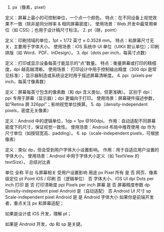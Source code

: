 1. px（像素，pixel）

定义：屏幕上最小的可控制单位，一个点一个颜色。
特点：在不同设备上视觉效果不一致（除非是同分辨率 & 相同屏幕密度）。
使用场景：Web 开发中最常用单位（如 CSS）；也用于设计稿尺寸标注。
2. pt（磅，point）

定义：印刷领域的单位，1pt = 1/72 英寸 ≈ 0.3528 mm。
特点：和屏幕尺寸无关，主要用于字体大小。
使用场景：iOS 系统中 UI 单位（UIKit 默认单位）；印刷排版（如 Word、PDF、InDesign）。
3. dpi（dots per inch，每英寸点数）

定义：打印或显示设备每英寸能显示的“点”数量。
特点：衡量屏幕或打印的精细度，dpi 越高越清晰。
使用场景：
打印设计中用于控制输出精度（300 dpi 是常见标准）；
显示器制造或系统设定时用于描述屏幕清晰度。
4. ppi（pixels per inch，每英寸像素数）

定义：屏幕每英寸包含的像素数（和 dpi 含义类似，但更准确）。
区别于 dpi：ppi 专用于屏幕（显示器）；dpi 更偏向于打印。
使用场景：屏幕硬件描述参数，如“Retina 屏 326ppi”；影响视觉单位换算。
5. dp（density-independent pixels，密度无关像素）

定义：Android 中的逻辑单位，1dp = 1px @160dpi。
作用：自动适配不同屏幕密度下的尺寸，保证视觉一致性。
使用场景：Android 布局中推荐使用 dp 作为尺寸单位（如按钮宽高、padding）。
6. sp（scale-independent pixels，可缩放像素）

定义：类似 dp，但会受到用户字体大小设置影响。
作用：用于自适应用户设置的字体大小。
使用场景：Android 中用于字体大小定义（如 TextView 的 textSize）。
总结对比表

单位	全称	平台	与屏幕相关	受用户设置影响	用途
px	Pixel	所有	是	否	网页、像素级定位
pt	Point	iOS / 印刷	否（逻辑单位）	否	字体大小、iOS UI
dpi	Dots per inch	打印	是	否	打印清晰度
ppi	Pixels per inch	屏幕	是	否	屏幕精度参数
dp	Density-independent pixel	Android	是（自动适配）	否	Android UI 尺寸
sp	Scale-independent pixel	Android	是	是	Android 字体大小
如果你是前端开发者，重点关注 px 和屏幕适配；

如果是设计或 iOS 开发，理解 pt；

如果是 Android 开发，dp 和 sp 是关键。
